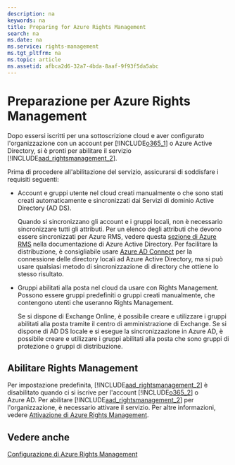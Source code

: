 ```yaml
---
description: na
keywords: na
title: Preparing for Azure Rights Management
search: na
ms.date: na
ms.service: rights-management
ms.tgt_pltfrm: na
ms.topic: article
ms.assetid: afbca2d6-32a7-4bda-8aaf-9f93f5da5abc
---
```

# Preparazione per Azure Rights Management
Dopo essersi iscritti per una sottoscrizione cloud e aver configurato l'organizzazione con un account per [!INCLUDE[o365_1](../Token/o365_1_md.md)] o Azure Active Directory, si è pronti per abilitare il servizio [!INCLUDE[aad_rightsmanagement_2](../Token/aad_rightsmanagement_2_md.md)].

Prima di procedere all'abilitazione del servizio, assicurarsi di soddisfare i requisiti seguenti:

-   Account e gruppi utente nel cloud creati manualmente o che sono stati creati automaticamente e sincronizzati dai Servizi di dominio Active Directory (AD DS).

    Quando si sincronizzano gli account e i gruppi locali, non è necessario sincronizzare tutti gli attributi. Per un elenco degli attributi che devono essere sincronizzati per Azure RMS, vedere questa [sezione di Azure RMS](https://azure.microsoft.com/documentation/articles/active-directory-aadconnectsync-attributes-synchronized/) nella documentazione di Azure Active Directory. Per facilitare la distribuzione, è consigliabile usare [Azure AD Connect](http://azure.microsoft.com/documentation/articles/active-directory-aadconnect/) per la connessione delle directory locali ad Azure Active Directory, ma si può usare qualsiasi metodo di sincronizzazione di directory che ottiene lo stesso risultato.

-   Gruppi abilitati alla posta nel cloud da usare con Rights Management. Possono essere gruppi predefiniti o gruppi creati manualmente, che contengono utenti che useranno Rights Management.

    Se si dispone di Exchange Online, è possibile creare e utilizzare i gruppi abilitati alla posta tramite il centro di amministrazione di Exchange. Se si dispone di AD DS locale e si esegue la sincronizzazione in Azure AD, è possibile creare e utilizzare i gruppi abilitati alla posta che sono gruppi di protezione o gruppi di distribuzione.

## Abilitare Rights Management
Per impostazione predefinita, [!INCLUDE[aad_rightsmanagement_2](../Token/aad_rightsmanagement_2_md.md)] è disabilitato quando ci si iscrive per l'account [!INCLUDE[o365_2](../Token/o365_2_md.md)] o Azure AD. Per abilitare [!INCLUDE[aad_rightsmanagement_2](../Token/aad_rightsmanagement_2_md.md)] per l'organizzazione, è necessario attivare il servizio. Per altre informazioni, vedere [Attivazione di Azure Rights Management](../Topic/Activating_Azure_Rights_Management.md).

## Vedere anche
[Configurazione di Azure Rights Management](../Topic/Configuring_Azure_Rights_Management.md)

